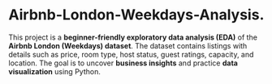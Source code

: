 # Airbnb-London-Weekdays-Analysis.
This project is a **beginner-friendly exploratory data analysis (EDA)** of the **Airbnb London (Weekdays) dataset**.   The dataset contains listings with details such as price, room type, host status, guest ratings, capacity, and location.    The goal is to uncover **business insights** and practice **data visualization** using Python.
